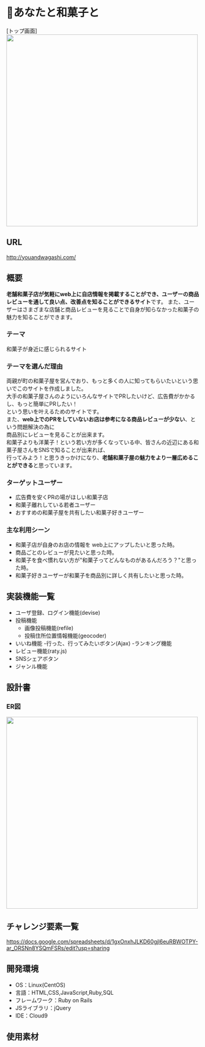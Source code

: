 # :cherry_blossom:あなたと和菓子と
[トップ画面]
<img src="" width="500px">

## URL
http://youandwagashi.com/

## 概要
**老舗和菓子店が気軽にweb上に自店情報を掲載することができ、ユーザーの商品レビューを通して良い点、改善点を知ることができるサイト**です。
また、ユーザーはさまざまな店舗と商品レビューを見ることで自身が知らなかった和菓子の魅力を知ることができます。

### テーマ
和菓子が身近に感じられるサイト

### テーマを選んだ理由
両親が町の和菓子屋を営んでおり、もっと多くの人に知ってもらいたいという思いでこのサイトを作成しました。<br />
大手の和菓子屋さんのようにいろんなサイトでPRしたいけど、広告費がかかるし、もっと簡単にPRしたい！<br />
という思いを叶えるためのサイトです。<br />
また、**web上でのPRをしていないお店は参考になる商品レビューが少ない**、という問題解決の為に <br />
商品別にレビューを見ることが出来ます。<br />
和菓子よりも洋菓子！という若い方が多くなっている中、皆さんの近辺にある和菓子屋さんをSNSで知ることが出来れば、<br />
行ってみよう！と思うきっかけになり、**老舗和菓子屋の魅力をより一層広めることができる**と思っています。<br />

### ターゲットユーザー
- 広告費を安くPRの場がほしい和菓子店
- 和菓子離れしている若者ユーザー
- おすすめの和菓子屋を共有したい和菓子好きユーザー

### 主な利用シーン
- 和菓子店が自身のお店の情報を  web上にアップしたいと思った時。
- 商品ごとのレビューが見たいと思った時。
- 和菓子を食べ慣れない方が"和菓子ってどんなものがあるんだろう？"と思った時。
- 和菓子好きユーザーが和菓子を商品別に詳しく共有したいと思った時。

## 実装機能一覧
- ユーザ登録、ログイン機能(devise)
- 投稿機能
    - 画像投稿機能(refile)
    - 投稿住所位置情報機能(geocoder)
- いいね機能
    -行った、行ってみたいボタン(Ajax)
        -ランキング機能
- レビュー機能(raty.js)
- SNSシェアボタン
- ジャンル機能


## 設計書
### ER図
<img src="https://user-images.githubusercontent.com/79884989/120259195-72ccad80-c2ce-11eb-82ca-ada6227d898f.jpg" width="500px">



## チャレンジ要素一覧
https://docs.google.com/spreadsheets/d/1gxOnxhJLKD60gjl6euRBWOTPY-ar_ORSNn8YSQmFSRs/edit?usp=sharing

## 開発環境
- OS：Linux(CentOS)
- 言語：HTML,CSS,JavaScript,Ruby,SQL
- フレームワーク：Ruby on Rails
- JSライブラリ：jQuery
- IDE：Cloud9

## 使用素材
